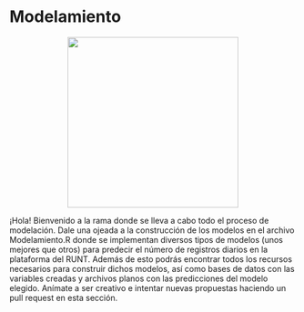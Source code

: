# Modelamiento

<p align="center">
<img src="https://uploads-ssl.webflow.com/5faacf1ab5208b6ac2d6a141/6047f240f3edc62dfc5fd9fe_model_fitting_transparent.png" width="300" height="300" />
</p>

¡Hola! Bienvenido a la rama donde se lleva a cabo todo el proceso de modelación. Dale una ojeada a la construcción de los modelos en el archivo Modelamiento.R donde se implementan diversos tipos de modelos (unos mejores que otros) para predecir el número de registros diarios en la plataforma del RUNT. Además de esto podrás encontrar todos los recursos necesarios para construir dichos modelos, así como bases de datos con las variables creadas y archivos planos con las predicciones del modelo elegido. Anímate a ser creativo e intentar nuevas propuestas haciendo un pull request en esta sección.


